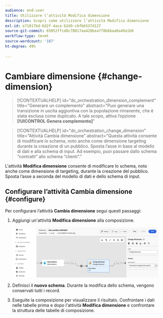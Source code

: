 ```yaml
---
audience: end-user
title: Utilizzare l’attività Modifica dimensione
description: Scopri come utilizzare l’attività Modifica dimensione
exl-id: e71017bd-6d2f-4ace-b2d9-cbfbb537d127
source-git-commit: 65052ffcd8c70817aa428bea7f8b6baa0a49a1b0
workflow-type: tm+mt
source-wordcount: '187'
ht-degree: 49%

---
```


# Cambiare dimensione {#change-dimension}

>[!CONTEXTUALHELP]
>id="dc_orchestration_dimension_complement"
>title="Generare un complemento"
>abstract="Puoi generare una transizione in uscita aggiuntiva con la popolazione rimanente, che è stata esclusa come duplicato. A tale scopo, attiva l’opzione **[!UICONTROL Genera complemento]**"

>[!CONTEXTUALHELP]
>id="dc_orchestration_change_dimension"
>title="Attività Cambia dimensione"
>abstract="Questa attività consente di modificare lo schema, noto anche come dimensione targeting durante la creazione di un pubblico. Sposta l’asse in base al modello di dati e alla schema di input. Ad esempio, puoi passare dallo schema “contratti” allo schema “clienti”."

L&#39;attività **Modifica dimensione** consente di modificare lo schema, noto anche come dimensione di targeting, durante la creazione del pubblico. Sposta l’asse a seconda del modello di dati e dello schema di input.

## Configurare l’attività Cambia dimensione {#configure}

Per configurare l’attività **Cambia dimensione** segui questi passaggi:

1. Aggiungi un&#39;attività **Modifica dimensione** alla composizione.

   ![](../assets/change-dimension.png)

1. Definisci il **nuovo schema**. Durante la modifica dello schema, vengono conservati tutti i record.

1. Eseguite la composizione per visualizzare il risultato. Confrontare i dati nelle tabelle prima e dopo l&#39;attività **Modifica dimensione** e confrontare la struttura delle tabelle di composizione.

<!--
## Example {#example}

In this example, we want to send an SMS delivery to all the profiles who have made a purchase. To do this, we first use a **[!UICONTROL Build audience]** activity linked to a custom "Purchase" targeting dimension to target all purchases that occurred.

We then use a **[!UICONTROL Change dimension]** activity to switch the workflow targeting dimension to "Recipients". This allows us to be able to target the recipients who match the query.
-->

